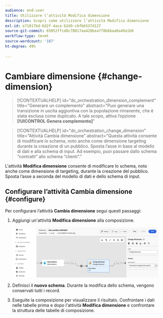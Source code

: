 ```yaml
---
audience: end-user
title: Utilizzare l’attività Modifica dimensione
description: Scopri come utilizzare l’attività Modifica dimensione
exl-id: e71017bd-6d2f-4ace-b2d9-cbfbb537d127
source-git-commit: 65052ffcd8c70817aa428bea7f8b6baa0a49a1b0
workflow-type: tm+mt
source-wordcount: '187'
ht-degree: 49%

---
```


# Cambiare dimensione {#change-dimension}

>[!CONTEXTUALHELP]
>id="dc_orchestration_dimension_complement"
>title="Generare un complemento"
>abstract="Puoi generare una transizione in uscita aggiuntiva con la popolazione rimanente, che è stata esclusa come duplicato. A tale scopo, attiva l’opzione **[!UICONTROL Genera complemento]**"

>[!CONTEXTUALHELP]
>id="dc_orchestration_change_dimension"
>title="Attività Cambia dimensione"
>abstract="Questa attività consente di modificare lo schema, noto anche come dimensione targeting durante la creazione di un pubblico. Sposta l’asse in base al modello di dati e alla schema di input. Ad esempio, puoi passare dallo schema “contratti” allo schema “clienti”."

L&#39;attività **Modifica dimensione** consente di modificare lo schema, noto anche come dimensione di targeting, durante la creazione del pubblico. Sposta l’asse a seconda del modello di dati e dello schema di input.

## Configurare l’attività Cambia dimensione {#configure}

Per configurare l’attività **Cambia dimensione** segui questi passaggi:

1. Aggiungi un&#39;attività **Modifica dimensione** alla composizione.

   ![](../assets/change-dimension.png)

1. Definisci il **nuovo schema**. Durante la modifica dello schema, vengono conservati tutti i record.

1. Eseguite la composizione per visualizzare il risultato. Confrontare i dati nelle tabelle prima e dopo l&#39;attività **Modifica dimensione** e confrontare la struttura delle tabelle di composizione.

<!--
## Example {#example}

In this example, we want to send an SMS delivery to all the profiles who have made a purchase. To do this, we first use a **[!UICONTROL Build audience]** activity linked to a custom "Purchase" targeting dimension to target all purchases that occurred.

We then use a **[!UICONTROL Change dimension]** activity to switch the workflow targeting dimension to "Recipients". This allows us to be able to target the recipients who match the query.
-->

